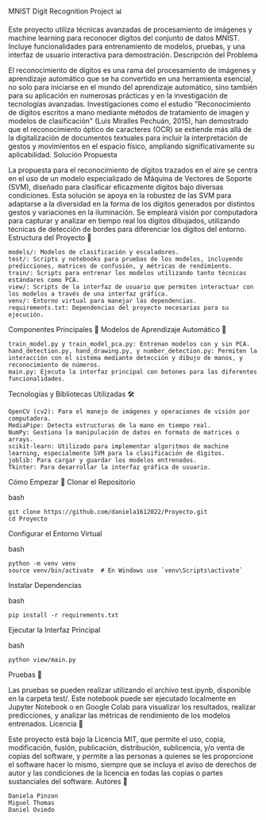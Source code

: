 MNIST Digit Recognition Project 📊

Este proyecto utiliza técnicas avanzadas de procesamiento de imágenes y machine learning para reconocer dígitos del conjunto de datos MNIST. Incluye funcionalidades para entrenamiento de modelos, pruebas, y una interfaz de usuario interactiva para demostración.
Descripción del Problema

El reconocimiento de dígitos es una rama del procesamiento de imágenes y aprendizaje automático que se ha convertido en una herramienta esencial, no solo para iniciarse en el mundo del aprendizaje automático, sino también para su aplicación en numerosas prácticas y en la investigación de tecnologías avanzadas. Investigaciones como el estudio "Reconocimiento de dígitos escritos a mano mediante métodos de tratamiento de imagen y modelos de clasificación" (Luis Miralles Pechuán, 2015), han demostrado que el reconocimiento óptico de caracteres (OCR) se extiende más allá de la digitalización de documentos textuales para incluir la interpretación de gestos y movimientos en el espacio físico, ampliando significativamente su aplicabilidad.
Solución Propuesta

La propuesta para el reconocimiento de dígitos trazados en el aire se centra en el uso de un modelo especializado de Máquina de Vectores de Soporte (SVM), diseñado para clasificar eficazmente dígitos bajo diversas condiciones. Esta solución se apoya en la robustez de las SVM para adaptarse a la diversidad en la forma de los dígitos generados por distintos gestos y variaciones en la iluminación. Se empleará visión por computadora para capturar y analizar en tiempo real los dígitos dibujados, utilizando técnicas de detección de bordes para diferenciar los dígitos del entorno.
Estructura del Proyecto 📁

    models/: Modelos de clasificación y escaladores.
    test/: Scripts y notebooks para pruebas de los modelos, incluyendo predicciones, matrices de confusión, y métricas de rendimiento.
    train/: Scripts para entrenar los modelos utilizando tanto técnicas estándares como PCA.
    view/: Scripts de la interfaz de usuario que permiten interactuar con los modelos a través de una interfaz gráfica.
    venv/: Entorno virtual para manejar las dependencias.
    requirements.txt: Dependencias del proyecto necesarias para su ejecución.

Componentes Principales 🔑
Modelos de Aprendizaje Automático 🧠

    train_model.py y train_model_pca.py: Entrenan modelos con y sin PCA.
    hand_detection.py, hand_drawing.py, y number_detection.py: Permiten la interacción con el sistema mediante detección y dibujo de manos, y reconocimiento de números.
    main.py: Ejecuta la interfaz principal con botones para las diferentes funcionalidades.

Tecnologías y Bibliotecas Utilizadas 🛠️

    OpenCV (cv2): Para el manejo de imágenes y operaciones de visión por computadora.
    MediaPipe: Detecta estructuras de la mano en tiempo real.
    NumPy: Gestiona la manipulación de datos en formato de matrices o arrays.
    scikit-learn: Utilizado para implementar algoritmos de machine learning, especialmente SVM para la clasificación de dígitos.
    joblib: Para cargar y guardar los modelos entrenados.
    Tkinter: Para desarrollar la interfaz gráfica de usuario.

Cómo Empezar 🚀
Clonar el Repositorio

bash

    git clone https://github.com/daniela1612022/Proyecto.git
    cd Proyecto

Configurar el Entorno Virtual

bash

    python -m venv venv
    source venv/bin/activate  # En Windows use `venv\Scripts\activate`

Instalar Dependencias

bash

    pip install -r requirements.txt

Ejecutar la Interfaz Principal

bash

    python view/main.py

Pruebas 🧪

Las pruebas se pueden realizar utilizando el archivo test.ipynb, disponible en la carpeta test/. Este notebook puede ser ejecutado localmente en Jupyter Notebook o en Google Colab para visualizar los resultados, realizar predicciones, y analizar las métricas de rendimiento de los modelos entrenados.
Licencia 📄

Este proyecto está bajo la Licencia MIT, que permite el uso, copia, modificación, fusión, publicación, distribución, sublicencia, y/o venta de copias del software, y permite a las personas a quienes se les proporcione el software hacer lo mismo, siempre que se incluya el aviso de derechos de autor y las condiciones de la licencia en todas las copias o partes sustanciales del software.
Autores 👥

    Daniela Pinzon
    Miguel Thomas
    Daniel Oviedo
